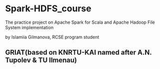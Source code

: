# Spark-HDFS_course

The practice project on Apache Spark for Scala and Apache Hadoop File System implementation

by Islamiia Gilmanova, RCSE program student
## GRIAT(based on KNRTU-KAI named after A.N. Tupolev & TU Ilmenau)
